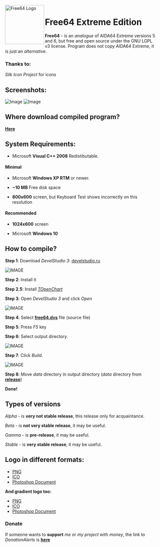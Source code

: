 <img width="128" height="128" align="left" alt="Free64 Logo"  src="https://github.com/emil0911/free64/blob/master/free64-logo.png?raw=true">   

# Free64 Extreme Edition

**Free64** - is an *analogue* of AIDA64 Extreme versions 5 and 6, but free and open source under the GNU LGPL v3 license.
Program does not copy AIDA64 Extreme, it is just an *alternative*.

### Thanks to:
*Silk Icon Project* for icons

## Screenshots:

![Image](https://raw.githubusercontent.com/emil0911/free64/master/screen1.png?raw=true "Screenshot")
![Image](https://raw.githubusercontent.com/emil0911/free64/master/screen2.png?raw=true "Screenshot")

## Where download compiled program?

[**Here**](https://github.com/emil0911/free64/releases)

## System Requirements:
+ Microsoft **Visual C++ 2008** Redistibutable.

#### Minimal
  + Microsoft **Windows XP RTM** or newer. 
  
  + **~10 MB** Free disk space
  
  + **800x600** screen, but Keyboard Test shows incorrectly on this resolution

#### Recommended
  + **1024x600** screen
  
  + Microsoft **Windows 10**

## How to compile?

**Step 1**: Download *DevelStudio 3*: [develstudio.ru](http://develstudio.ru)

![IMAGE](screens/how_to_start/1.png?raw=true)

**Step 2**: Install it

**Step 2.5**: Install *[TOpenChart](https://github.com/emil0911/openChart)*

**Step 3**: Open *DevelStudio 3* and click *Open*

![IMAGE](screens/how_to_start/2.png?raw=true)

**Step 4**: Select **[free64.dvs](free64.dvs?raw=true)** file (source file)

**Step 5**: Press *F5* key

**Step 6**: Select output directory.

![IMAGE](screens/how_to_start/3.png?raw=true)

**Step 7**: Click *Build*.

![IMAGE](screens/how_to_start/4.png?raw=true)

**Step 8**: Move *data* directory in output directory (*data* directory from **[release](https://github.com/emil0911/free64/releases)**)

**Done!**

## Types of versions

*Alpha* - is **very not stable release**, this release only for acquaintance.

*Beta* - is **not very stable release**, it may be useful.

*Gamma* - is **pre-release**, it may be useful.

*Stable* - is **very stable release**, it may be useful.

## Logo in different formats:
  - [PNG](https://github.com/emil0911/free64/blob/master/free64-logo.png?raw=true)
  - [ICO](https://github.com/emil0911/free64/blob/master/free64-logo.ico?raw=true)
  - [Photoshop Document](https://github.com/emil0911/free64/blob/master/free64-logo.psd?raw=true)
  
**And gradient logo too:**
  - [PNG](https://github.com/emil0911/free64/blob/master/free64-gradient-logo.png?raw=true)
  - [ICO](https://github.com/emil0911/free64/blob/master/free64-gradient-logo.ico?raw=true)
  - [Photoshop Document](https://github.com/emil0911/free64/blob/master/free64-gradient-logo.psd?raw=true)

### Donate
If someone wants to **support** *me* or *my project* with *money*, the link to *DonationAlerts* is [**here**](https://donationalerts.com/r/emildalalyan)

